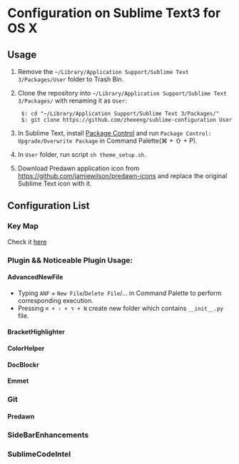 # Configuration on Sublime Text3 for OS X

## Usage

1. Remove the `~/Library/Application Support/Sublime Text 3/Packages/User` folder to Trash Bin.
2. Clone the repository into `~/Library/Application Support/Sublime Text 3/Packages/` with renaming it as `User`:

        $: cd "~/Library/Application Support/Sublime Text 3/Packages/"
        $: git clone https://github.com/zheeeng/sublime-configuration User

3. In Sublime Text, install [Package Control](http://wbond.net/sublime_packages/package_control) and run `Package Control: Upgrade/Overwrite Package` in Command Palette(⌘ + ⇧ + P).
4. In `User` folder, run script `sh theme_setup.sh`.
5. Download Predawn application icon from <https://github.com/jamiewilson/predawn-icons> and replace the original Sublime Text icon with it.

## Configuration List

### Key Map

Check it [here](./Shortctus.md)

### Plugin && Noticeable Plugin Usage:

#### AdvancedNewFile

* Typing `ANF` + `New File`/`Delete File`/... in Command Palette to perform corresponding execution.
* Pressing `⌘ + ⇧ + ⌥ + N` create new folder which contains `__init__.py` file.

#### BracketHighlighter

#### ColorHelper

#### DocBlockr

#### Emmet

### Git

#### Predawn

### SideBarEnhancements

### SublimeCodeIntel

